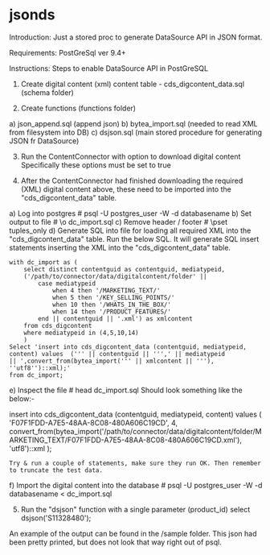 # jsonds

Introduction:
Just a stored proc to generate DataSource API in JSON format.

Requirements:
PostGreSql ver 9.4+

Instructions:
Steps to enable DataSource API in PostGreSQL

1) Create digital content (xml) content table - cds_digcontent_data.sql (schema folder)

2) Create functions (functions folder)

a) json_append.sql (append json)
b) bytea_import.sql (needed to read XML from filesystem into DB)
c) dsjson.sql (main stored procedure for generating JSON fr DataSource)

3) Run the ContentConnector with option to download digital content 
	Specifically these options must be set to true
	<MediaType ID="4" Directory="MARKETING_TEXT" Description="Localized marketing text"/>
	<MediaType ID="5" Directory="KEY_SELLING_POINTS" Description="Key selling points"/>
	<MediaType ID="10" Directory="WHATS_IN_THE_BOX" Description="What's in the Box"/>
	<MediaType ID="11" Directory="PRODUCT_DATA_SHEET" Description="Product data sheet"/>
	<MediaType ID="12" Directory="USER_MANUAL" Description="User manual"/>
	<MediaType ID="13" Directory="QUICK_START_GUID" Description="Quick start guide"/>
	<MediaType ID="14" Directory="PRODUCT_FEATURES" Description="Product features"/>	

4) After the ContentConnector had finished downloading the required (XML) digital content above, these need to be imported into the "cds_digcontent_data" table. 

a) Log into postgres  		  # psql -U postgres_user -W -d databasename
b) Set output to file 		  # \o dc_import.sql
c) Remove header / footer 	# \pset tuples_only
d) Generate SQL into file for loading all required XML into the "cds_digcontent_data" table. Run the below SQL. It will generate SQL insert statements inserting the XML into the "cds_digcontent_data" table.


	with dc_import as (
		select distinct contentguid as contentguid, mediatypeid, 
		('/path/to/connector/data/digitalcontent/folder' ||
			case mediatypeid
				when 4 then '/MARKETING_TEXT/'
				when 5 then '/KEY_SELLING_POINTS/'
				when 10 then '/WHATS_IN_THE_BOX/'
				when 14 then '/PRODUCT_FEATURES/'
			end || contentguid || '.xml') as xmlcontent
		from cds_digcontent 
		where mediatypeid in (4,5,10,14)
		)
	Select 'insert into cds_digcontent_data (contentguid, mediatypeid, content) values  (''' || contentguid || ''',' || mediatypeid
	|| ',convert_from(bytea_import(''' || xmlcontent || '''), ''utf8'')::xml);'
	from dc_import;	


e) Inspect the file 	# head dc_import.sql
Should look something like the below:-

insert into cds_digcontent_data (contentguid, mediatypeid, content) 
	values  (
		'F07F1FDD-A7E5-48AA-8C08-480A606C19CD',
		4,
		convert_from(bytea_import('/path/to/connector/data/digitalcontent/folder/MARKETING_TEXT/F07F1FDD-A7E5-48AA-8C08-480A606C19CD.xml'), 'utf8')::xml
		);

	Try & run a couple of statements, make sure they run OK. Then remember to truncate the test data.

f) Import the digital content into the database # psql -U postgres_user -W -d databasename < dc_import.sql

5) Run the "dsjson" function with a single parameter (product_id)
	select dsjson('S11328480');

An example of the output can be found in the /sample folder. This json had been pretty printed, but does not look that way right out of psql.
